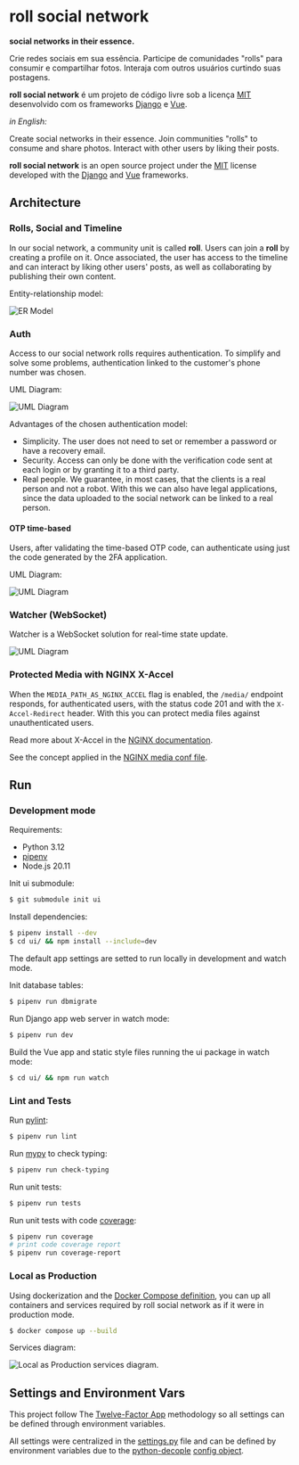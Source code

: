 # roll social network

**social networks in their essence.**

Crie redes sociais em sua essência. Participe de comunidades "rolls" para consumir e compartilhar fotos. Interaja com outros usuários curtindo suas postagens.

**roll social network** é um projeto de código livre sob a licença [MIT](LICENSE) desenvolvido com os frameworks [Django](https://www.djangoproject.com/) e [Vue](https://vuejs.org/).

*in English:*

Create social networks in their essence. Join communities "rolls" to consume and share photos. Interact with other users by liking their posts.

**roll social network** is an open source project under the [MIT](LICENSE) license developed with the [Django](https://www.djangoproject.com/) and [Vue](https://vuejs.org/) frameworks.


## Architecture

### Rolls, Social and Timeline

In our social network, a community unit is called **roll**. Users can join a **roll** by creating a profile on it. Once associated, the user has access to the timeline and can interact by liking other users' posts, as well as collaborating by publishing their own content.

Entity-relationship model:

![ER Model](.readme-imgs/roll-architecture-rolls-social-timeline.drawio.png)

### Auth

Access to our social network rolls requires authentication. To simplify and solve some problems, authentication linked to the customer's phone number was chosen.

UML Diagram:

![UML Diagram](.readme-imgs/roll-auth.png)

Advantages of the chosen authentication model:

- Simplicity. The user does not need to set or remember a password or have a recovery email.
- Security. Access can only be done with the verification code sent at each login or by granting it to a third party.
- Real people. We guarantee, in most cases, that the clients is a real person and not a robot. With this we can also have legal applications, since the data uploaded to the social network can be linked to a real person.

#### OTP time-based

Users, after validating the time-based OTP code, can authenticate using just the code generated by the 2FA application.

UML Diagram:

![UML Diagram](.readme-imgs/roll-otp-time-based.png)

### Watcher (WebSocket)

Watcher is a WebSocket solution for real-time state update.

![UML Diagram](.readme-imgs/roll-watcher.png)

### Protected Media with NGINX X-Accel

When the `MEDIA_PATH_AS_NGINX_ACCEL` flag is enabled, the `/media/` endpoint responds, for authenticated users, with the status code 201 and with the `X-Accel-Redirect` header. With this you can protect media files against unauthenticated users.

Read more about X-Accel in the [NGINX documentation](https://www.nginx.com/resources/wiki/start/topics/examples/x-accel/).

See the concept applied in the [NGINX media conf file](nginx.medias.default.conf).


## Run

### Development mode

Requirements:

- Python 3.12
- [pipenv](https://pipenv.pypa.io/en/latest/)
- Node.js 20.11

Init ui submodule:

```bash
$ git submodule init ui
```

Install dependencies:

```bash
$ pipenv install --dev
$ cd ui/ && npm install --include=dev
```

The default app settings are setted to run locally in development and watch mode.

Init database tables:

```bash
$ pipenv run dbmigrate
```

Run Django app web server in watch mode:

```bash
$ pipenv run dev
```

Build the Vue app and static style files running the ui package in watch mode:

```bash
$ cd ui/ && npm run watch
```

### Lint and Tests

Run [pylint](https://pylint.readthedocs.io/en/latest/):

```bash
$ pipenv run lint
```

Run [mypy](https://mypy-lang.org/) to check typing:

```bash
$ pipenv run check-typing
```

Run unit tests:

```bash
$ pipenv run tests
```

Run unit tests with code [coverage](https://coverage.readthedocs.io/):

```bash
$ pipenv run coverage
# print code coverage report
$ pipenv run coverage-report
```

### Local as Production

Using dockerization and the [Docker Compose definition](docker-compose.yml), you can up all containers and services required by roll social network as if it were in production mode.

```bash
$ docker compose up --build
```

Services diagram:

![Local as Production services diagram.](.readme-imgs/roll-local-as-production.drawio.png)


## Settings and Environment Vars

This project follow The [Twelve-Factor App](https://12factor.net/) methodology so all settings can be defined through environment variables.

All settings were centralized in the [settings.py](rollsocialnetwork/settings.py) file and can be defined by environment variables due to the [python-decople](https://pypi.org/project/python-decouple/) [config object](https://github.com/HBNetwork/python-decouple?tab=readme-ov-file#usage).
